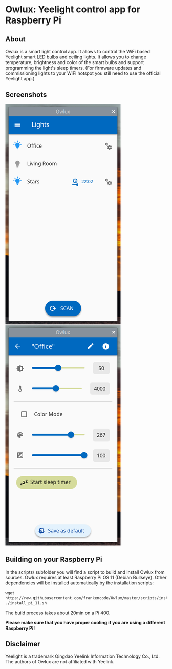 Owlux: Yeelight control app for Raspberry Pi
============================================

About
-----

Owlux is a smart light control app. It allows to control the WiFi based Yeelight smart LED
bulbs and ceiling lights. It allows you to change temperature, brightness and color of the
smart bulbs and support programming the light's sleep timers. (For firmware updates and
commissioning lights to your WiFi hotspot you still need to use the official Yeelight app.)

Screenshots
-----------

![Owlux on Bullseye 1](screenshots/2022-07-08-220154_360x687_scrot.png)
![Owlux on Bullseye 2](screenshots/2022-07-08-220201_360x687_scrot.png)

Building on your Raspberry Pi
-----------------------------

In the scripts/ subfolder you will find a script to build and install Owlux
from sources. Owlux requires at least Raspberry Pi OS 11 (Debian Bullseye).
Other dependencies will be installed automatically by the installation scripts:

```
wget https://raw.githubusercontent.com/frankencode/Owlux/master/scripts/install_pi_11.sh
./install_pi_11.sh
```

The build process takes about 20min on a Pi 400.

**Please make sure that you have proper cooling if you are using a different Raspberry Pi!**

Disclaimer
----------

Yeelight is a trademark Qingdao Yeelink Information Technology Co., Ltd.
The authors of Owlux are not affiliated with Yeelink.
